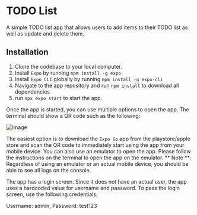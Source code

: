 # TODO List 
A simple TODO list app that allows users to add items to their TODO list as well as update and delete them.


## Installation
1. Clone the codebase to your local computer.
2. Install `Expo` by running `npm install -g expo`
3. Install `Expo CLI` globally by running `npm install -g expo-cli`
4. Navigate to the app repository and run `npm install` to download all dependencies
5. run `npx expo start` to start the app.

Once the app is started, you can use multiple options to open the app. The terminal should show a QR code such as the following:

![image](https://github.com/mash999/RN-TODO/assets/26737062/2ea71560-d480-45aa-a6ae-4414ddb9d147)


The easiest option is to download the `Expo Go` app from the playstore/apple store and scan the QR code to immediately start using the app from your mobile device. You can also use an emulator to open the app. Please follow the instructions on the terminal to open the app on the emulator. 
** Note **: Regardless of using an emulator or an actual mobile device, you should be able to see all logs on the console. 

The app has a login screen. Since it does not have an actual user, the app uses a hardcoded value for username and password. To pass the login screen, use the following credentials:

Username: admin, Password: test123
